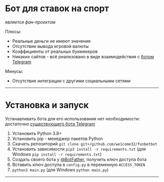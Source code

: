 # Бот для ставок на спорт

*является фан-проектом*

Плюсы:
- Реальные деньги не имеют значения
- Отсутствие вывода игровой валюты
- Коэффициенты от реальных букмекеров
- Никаких сайтов - всё реализовано в виде взаимодействия с <a href="https://t.me/virtualbetbot">ботом Telegram</a>

Минусы:
- Отсутствие интеграции с другими социальными сетями

---

# Установка и запуск

Устанавливать бота для его использования нет необходимости: достаточно <a href="https://t.me/virtualbetbot">существующего 
бота Telegram</a>

1) Установить Python 3.8+
2) Установить pip - менеджер пакетов Python
3) Скачать репозиторий `git clone git+/github.com/we1come32/funbetbot`
4) Установить зависимости `pip3 install -r requirements.txt` 
(для Windows `pip install -r requirements.txt`)
5) Создать своего бота у <a href="https://t.me/botfather">@BotFather</a>, получить ключ доступа бота
6) Вставить ключ доступа в `config.py` в переменную `ACCESS_TOKEN`
7) `python3 main.py` (для Windows `python main.py`)

---
